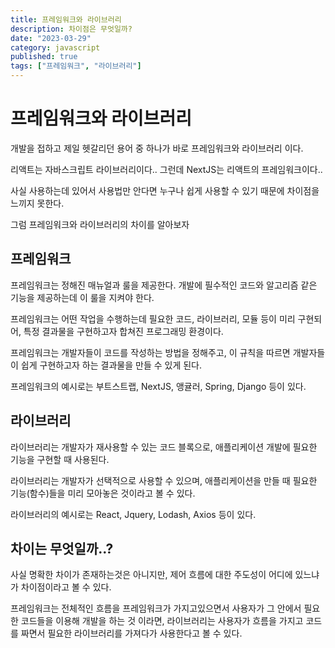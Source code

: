 ```yaml
---
title: 프레임워크와 라이브러리
description: 차이점은 무엇일까?
date: "2023-03-29"
category: javascript
published: true
tags: ["프레임워크", "라이브러리"]
---
```


# 프레임워크와 라이브러리

개발을 접하고 제일 헷갈리던 용어 중 하나가 바로 프레임워크와 라이브러리 이다. </br>

리액트는 자바스크립트 라이브러리이다.. 그런데 NextJS는 리액트의 프레임워크이다.. </br>

사실 사용하는데 있어서 사용법만 안다면 누구나 쉽게 사용할 수 있기 때문에 차이점을 느끼지 못한다. </br>

그럼 프레임워크와 라이브러리의 차이를 알아보자

## 프레임워크

프레임워크는 정해진 매뉴얼과 룰을 제공한다. 개발에 필수적인 코드와 알고리즘 같은 기능을 제공하는데 이 룰을 지켜야 한다. </br>

프레임워크는 어떤 작업을 수행하는데 필요한 코드, 라이브러리, 모듈 등이 미리 구현되어, 특정 결과물을 구현하고자 합쳐진 프로그래밍 환경이다. </br>

프레임워크는 개발자들이 코드를 작성하는 방법을 정해주고, 이 규칙을 따르면 개발자들이 쉽게 구현하고자 하는 결과물을 만들 수 있게 된다. </br>

프레임워크의 예시로는 부트스트랩, NextJS, 앵귤러, Spring, Django 등이 있다.

## 라이브러리

라이브러리는 개발자가 재사용할 수 있는 코드 블록으로, 애플리케이션 개발에 필요한 기능을 구현할 때 사용된다. </br>

라이브러리는 개발자가 선택적으로 사용할 수 있으며, 애플리케이션을 만들 때 필요한 기능(함수)들을 미리 모아놓은 것이라고 볼 수 있다. </br>

라이브러리의 예시로는 React, Jquery, Lodash, Axios 등이 있다.

## 차이는 무엇일까..?

사실 명확한 차이가 존재하는것은 아니지만, 제어 흐름에 대한 주도성이 어디에 있느냐가 차이점이라고 볼 수 있다.</br>

프레임워크는 전체적인 흐름을 프레임워크가 가지고있으면서 사용자가 그 안에서 필요한 코드들을 이용해 개발을 하는 것 이라면, 라이브러리는 사용자가 흐름을 가지고 코드를 짜면서 필요한 라이브러리를 가져다가 사용한다고 볼 수 있다.</br>
